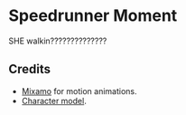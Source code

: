 # Speedrunner Moment

SHE walkin??????????????

## Credits

- [Mixamo](https://www.mixamo.com) for motion animations.
- [Character model](https://assetstore.unity.com/packages/3d/characters/humanoids/anime-x-mas-girl-185812).